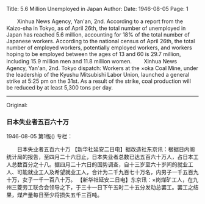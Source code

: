 Title: 5.6 Million Unemployed in Japan
Author:
Date: 1946-08-05
Page: 1

　　Xinhua News Agency, Yan'an, 2nd. According to a report from the Kaizo-sha in Tokyo, as of April 26th, the total number of unemployed in Japan has reached 5.6 million, accounting for 18% of the total number of Japanese workers. According to the national census of April 26th, the total number of employed workers, potentially employed workers, and workers hoping to be employed between the ages of 13 and 60 is 29.7 million, including 15.9 million men and 11.8 million women.
　　Xinhua News Agency, Yan'an, 2nd. Tokyo dispatch: Workers at the ×oka Coal Mine, under the leadership of the Kyushu Mitsubishi Labor Union, launched a general strike at 5:25 pm on the 31st. As a result of the strike, coal production will be reduced by at least 5,300 tons per day.



<hr /> 

Original: 


### 日本失业者五百六十万

1946-08-05
第1版()
专栏：

　　日本失业者五百六十万
    【新华社延安二日电】据改造社东京讯：根据日内阁统计局的报告，至四月二十六日止，日本失业者总数已达五百六十万人，占日本工人总数百分之十八。据四月二十六日的国势调查，自十三岁至六十岁间的就业工人、可能就业工人及希望就业工人，合计为二千九百七十万名，内男子一千五百九十万，女子一千一百八十万。
    【新华社延安二日电】东京讯：×岗煤矿工人，在九州三菱劳工联合会领导之下，于三十一日下午五时二十五分发动总罢工。罢工之结果，煤产量每日至少将损失五千三百吨。
